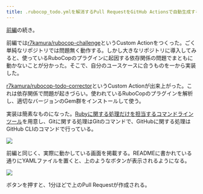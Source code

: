 ```yaml
---
title: .rubocop_todo.ymlを解消するPull RequestをGitHub Actionsで自動生成する (後編)
---
```

[前編](https://r7kamura.com/articles/2022-05-13-rubocop-challenge)の続き。

前編では[r7kamura/rubocop-challenge](https://github.com/r7kamura/rubocop-challenge)というCustom Actionをつくった。ごく単純なリポジトリでは問題無く動作する。しかし大きなリポジトリに導入してみると、使っているRuboCopのプラグインに起因する依存関係の問題でまともに動かないことが分かった。そこで、自分のユースケースに合うものを一から実装した。

[r7kamura/rubocop-todo-corrector](https://github.com/r7kamura/rubocop-todo-corrector)というCustom Actionが出来上がった。これは依存関係で問題が起きづらい。使われているRuboCopのプラグインを解析し、適切なバージョンのGem群をインストールして使う。

実装は簡素なものになった。[Rubyに関する処理だけを担当するコマンドラインツール](https://github.com/r7kamura/rubocop_todo_corrector)を用意し、Gitに関する処理はGitのコマンドで、GitHubに関する処理はGitHub CLIのコマンドで行っている。

![](https://lh3.googleusercontent.com/docs/ADP-6oGDKjjuCUgjAXw-csxkYdbjZeTRAGQCldQLL_uLGhjJr4k-k7DqfzrKjFERovL5QcesBiPtCJOhYRKQdTDoQhp1vLT3ANxhOF8MX3LSPMrisy7RQFRQCN3zOwmPByMI1yNWdTSVHvLSg9lLAaoukVuzwLe1BE-D5xE7DVwM_ZjvDOgt8FciEfoON_ORqrx42UYietWZmzL-vCdRHntV3inETV5S-XyTgWuE9i9Y67QKl3wFc_QCErsXHkzM8IXTjQRGbaYqhCV2lgoTvxUcAtIwZttaw21AsZeOOYMtp4yM-UWvNSzx-lsOakl3rWKubS-oF7zWGqyzIF3OFdeu-SbYCn3FOz_zZ9gkPlyP17zZ6hxfnJ6WY8EHHZwKtnN4Z1ZT2rPx4DYMET9CbVYdTPOEa8rkzaIs43n0w1ExgIDNxx6vHTvZu3JnRLraiBZAyX2HAUkZIVEXM3Br2ESMxODQoSieza8_W8p0FgKG3s3w9UjLAjBa_nKTnRnzsUuVeAuZlowPquv8-g-_IwsMC64UZMgq3LwNvubGpZUvzIlJTogdFkihYt8Iu3Q7FQPJwjtSUQH5ZetFkOzOLerprULducebgfbcHXsK13idSf9WMReAE66arFB0wuB52RFMZ7GsDugLwqVAo-TAZjLNaglw9xal2LtTZlPV2vXtdegL6maQ7R3lTUqm_oWqxEHoZxc2DL30jRG92SBzV4CK8Lh3QTKuAY5b0sn2lsEFUW7T6ukt3aSi8HKklsUofGnJAdy5mTtQ-OFNvoKWYwUSH0Yw0iQJQtg33eTkvG_U9ejYh33nVrO3S8YQK_xuKuAR5tLwpZg4PcXuM0wjPKfyON3tt1oY4wVmINH9yQ8VBl0XdBmkj8WsKFnqqE_xrOKJ-JmRKK0kEgSkHUJRBui8gnKlMDhUkGWENJb3dN5kSoPSqHvCDeD2JawFDucazf_GLSeTbEDlhb8rvKcLr9pfM92AobJdJHn7Q3tCExkfdFd1npzmPUQOWQBLdWG9JSlrRyjGVlmWbJIbx7VtovGJDD1FZNUEypTfew7bv96LnwBnAvDEXUajD1oij3RCcp0EdaAOwIghETN12P1KSrepBdHXuBd2tu4hWRH12xNxDHa-GJSwDmV3Ml3vJRI1g2zxV9jHwBIYSwrYQZhgcOi8TLzOqaNfY7g131uyv3XSX9rR7kjB-Fb4DGoUGCGRGlelaOuEIbEPcYAo3ifWRgGgQTy0hi-UTbiUDdgGIyhlsvgr9tCa)

前編と同じく、実際に動かしている画面を掲載する。READMEに書かれている通りにYAMLファイルを置くと、上のようなボタンが表示されるようになる。

![](https://lh3.googleusercontent.com/docs/ADP-6oFMymsmUKQaUamM8txCYOx4L0rpsaqbiTuhDyFqbY61jWHCah-TJNQA8dYBz-EVgarfohi2ncBU_Y_zsf_cvurMVGUc5HjHCFNflfd1vOqXEZvmj1YL3kYGoFR6jh4Ayiu1ifvmdX_6oSP7408_QTnpysPfjH8yD_awTRLXBGoP3WNjg4CINa8uoe-xGU86TrRk9V7K_APFXPtSEXO-_Nb3p3g2LQCDS9kq-mAEsJ4XK5XbqOrVOwJyzbiyM0eRhElonkxyCjDHOJPeQdpvvobIeF0XZSl36hb440yKT2DrL91UYInvyqEK0PshteAoRDHJYgP17460kF88Wmu-Av5CqigTDuoRJ_N0QSCK6Rc4vg6nZX_q0ngbXlegGfj8gk-spzQYnidwYs8NPAbKf9BjgmRtOtIPsWWZa-gmfrWHxI0gigiMfpnBVjQ5bvk4annPlZkybieyFGLjYcKJYFHpS4EZ-l9BL56lDkCbiibB004ZKrk9MUBZjUOF7yZaLBk4VQD8qqtqBi47EeMZbom30QRJd4CFFsvqaHWn4CsFFcKct_Qe2mw4i46Q-1N7FHNyQ2BH_hizV4DJ7p9IosSmn7VNuypbb8GGKhigBTF_msGbNeguq-GfBTXswyZLcdyiDrf3EPIqotRRw7RT6a15pIMT78i2w0BGQOR7UxJd5fzjXMFI4Nhj8qn1P6ypMp-vG3LMQt8E2tl0zuxVj-KLYzualBozFy9FhZIiD9bI6YTtAjCJ27dSlnBNMxi9JFLp3o_M3FNDuTf-gMNTAObmlsyaWLAGc-QWTXxaa7JFYw-SN1zM5Gc4Ue06V1cKw9WVzQYZhuzX_mpEtKr_DLNgnZ8PBiXM9sSh-stkoxJG0_WkQrFe2d0iYkoBYIxw3vHdKYWgGcX5s6mRuLD1YjbXJeWv7LXtaQoWLXxplf6d-Z3f-XSN-fy5ykkppnfs3-FO6GQoZDN0SUPWmEu2ton4ucKFfR1sFptHJ9uCregESpLacmbqgRp4uUYs0MscnHKDZ50B3SOMUGAq8UGKng-6031b0bAMp-M7DQ2sgzrsv-84JIn_HdPObTufRuHBnCGvV4RS95QcSFMsD_bf38jcVGMqbCyarwopnb_dme-PCUlmeVJgfD8kpP7TNXyzFLkm4JsDFnSqlQGK7w7WG3t1QWAZomP-Y-YsrURtTOiTO43CYPKutGBZC8Jeir-flWMsjx1P4yAda_XFFuBgxOktAm-wN5JkaKTxwI7kttyB3EUs)

ボタンを押すと、1分ほどで上のPull Requestが作成される。
